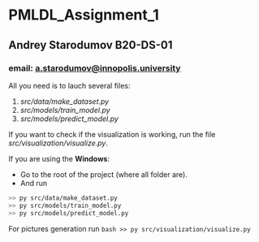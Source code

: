 # PMLDL_Assignment_1
## Andrey Starodumov B20-DS-01
### email: a.starodumov@innopolis.university

All you need is to lauch several files:
1. *src/data/make_dataset.py*
2. *src/models/train_model.py*
3. *src/models/predict_model.py*

If you want to check if the visualization is working, run the file *src/visualization/visualize.py*.

If you are using the **Windows**:
- Go to the root of the project (where all folder are).
- And run
```bash
>> py src/data/make_dataset.py
>> py src/models/train_model.py
>> py src/models/predict_model.py
```

For pictures generation run ```bash >> py src/visualization/visualize.py ```
